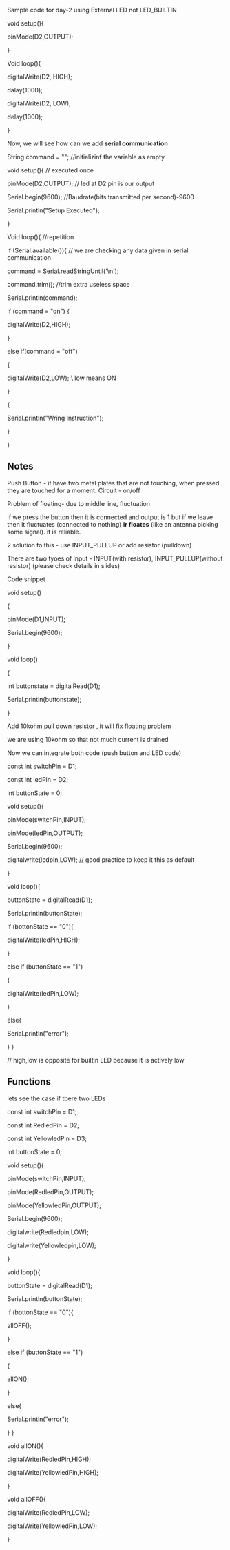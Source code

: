 Sample code for day-2 using External LED not LED_BUILTIN

void setup(){

pinMode(D2,OUTPUT);

}

Void loop(){

digitalWrite(D2, HIGH);

dalay(1000);

digitalWrite(D2, LOW);

delay(1000);

}

Now, we will see how can we add **serial communication**

String command = "";  //initializinf the variable as empty

void setup(){      // executed once

pinMode(D2,OUTPUT);     // led at D2 pin is our output

Serial.begin(9600);    //Baudrate(bits transmitted per second)-9600

Serial.println("Setup Executed");

}

Void loop(){         //repetition

if (Serial.available()){     // we are checking any data given in serial communication

command = Serial.readStringUntil('\n');

command.trim();  //trim extra useless space

Serial.println(command);

if (command = "on")
{

digitalWrite(D2,HIGH); 

}

else if(command = "off")

{

digitalWrite(D2,LOW); \\ low means ON

}

{

Serial.println("Wring Instruction");

}

}

## Notes

Push Button - it have two metal plates that are not touching, when pressed they are touched for a moment. Circuit - on/off

Problem of floating- due to middle line, fluctuation

if we press the button then it is connected and output is 1 but if we leave then it fluctuates (connected to nothing) **ir floates**  (like an antenna picking some signal).  it is reliable.

2 solution to this - use INPUT_PULLUP or add resistor (pulldown)

There are two tyoes of input -  INPUT(with resistor), INPUT_PULLUP(without resistor) (please check details in slides)

Code snippet

void setup()

{

pinMode(D1,INPUT);

Serial.begin(9600);

}

void loop()

{

int buttonstate = digitalRead(D1);

Serial.println(buttonstate);

}


Add 10kohm pull down resistor , it will fix floating problem

we are using 10kohm so that not much current is drained 

Now we can integrate both code (push button and LED code)

const int switchPin = D1;

const int ledPin = D2;

int buttonState = 0;

void setup(){

pinMode(switchPin,INPUT);

pinMode(ledPin,OUTPUT);

Serial.begin(9600);

digitalwrite(ledpin,LOW);   // good practice to keep it this as default

}

void loop(){

buttonState = digitalRead(D1);

Serial.println(buttonState);

if (bottonState == "0"){

digitalWrite(ledPin,HIGH);

}

else if (buttonState == "1")

{

digitalWrite(ledPin,LOW);

}

else{

Serial.println("error");

}
}


// high,low is opposite for builtin LED because it is actively low


## Functions

lets see the case if tbere two LEDs


const int switchPin = D1;

const int RedledPin = D2;

const int YellowledPin = D3;

int buttonState = 0;

void setup(){

pinMode(switchPin,INPUT);

pinMode(RedledPin,OUTPUT);

pinMode(YellowledPin,OUTPUT);

Serial.begin(9600);

digitalwrite(Redledpin,LOW);   

digitalwrite(Yellowledpin,LOW); 

}

void loop(){

buttonState = digitalRead(D1);

Serial.println(buttonState);

if (bottonState == "0"){

allOFF();

}

else if (buttonState == "1")

{

allON();

}

else{

Serial.println("error");

}
}

void allON(){

digitalWrite(RedledPin,HIGH);

digitalWrite(YellowledPin,HIGH);

}

void allOFF(){

digitalWrite(RedledPin,LOW);

digitalWrite(YellowledPin,LOW);

}







